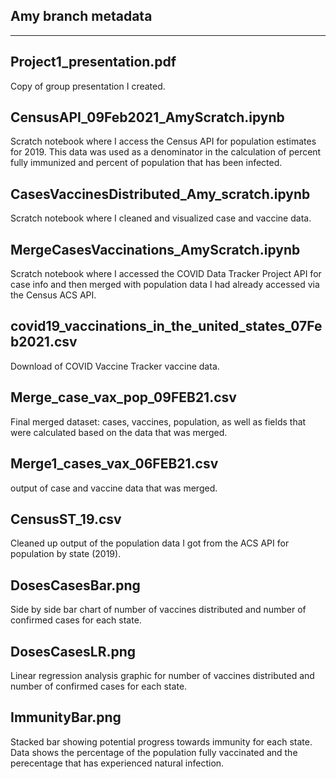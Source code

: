 ## Amy branch metadata
------------------------------------------------------------

## Project1_presentation.pdf
Copy of group presentation I created.

## CensusAPI_09Feb2021_AmyScratch.ipynb
Scratch notebook where I access the Census API for population estimates for 2019. This data was used as a denominator in the calculation of percent fully immunized and percent of population that has been infected.

## CasesVaccinesDistributed_Amy_scratch.ipynb
Scratch notebook where I cleaned and visualized case and vaccine data.

## MergeCasesVaccinations_AmyScratch.ipynb
Scratch notebook where I accessed the COVID Data Tracker Project API for case info and then merged with population data I had already accessed via the Census ACS API.

## covid19_vaccinations_in_the_united_states_07Feb2021.csv
Download of COVID Vaccine Tracker vaccine data.

## Merge_case_vax_pop_09FEB21.csv
Final merged dataset: cases, vaccines, population, as well as fields that were calculated based on the data that was merged.

## Merge1_cases_vax_06FEB21.csv
output of case and vaccine data that was merged.

## CensusST_19.csv
Cleaned up output of the population data I got from the ACS API for population by state (2019).

## DosesCasesBar.png
Side by side bar chart of number of vaccines distributed and number of confirmed cases for each state.

## DosesCasesLR.png
Linear regression analysis graphic for number of vaccines distributed and number of confirmed cases for each state.

## ImmunityBar.png
Stacked bar showing potential progress towards immunity for each state. Data shows the percentage of the population fully vaccinated and the perecentage that has experienced natural infection.
